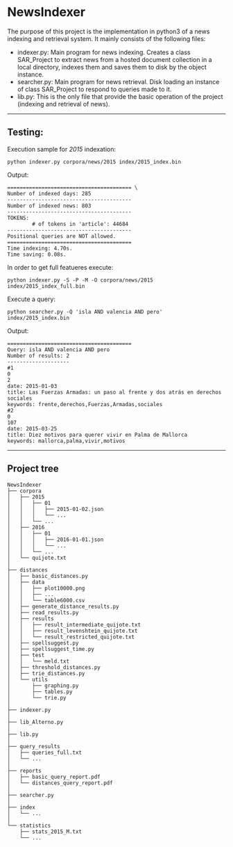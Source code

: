 # NewsIndexer

The purpose of this project is the implementation in python3 of a news indexing and retrieval system. It mainly consists of the following files:

* indexer.py: Main program for news indexing. Creates a class SAR_Project to extract news from a hosted document collection in a local directory, indexes them and saves them to disk by the object instance.
* searcher.py: Main program for news retrieval. Disk loading an instance of class SAR_Project to respond to queries made to it.
* lib.py: This is the only file that provide the basic operation of the project (indexing and retrieval of news).


-------------------------------------
## Testing:
Execution sample for *2015* indexation:
~~~
python indexer.py corpora/news/2015 index/2015_index.bin
~~~
Output:
~~~
======================================== \
Number of indexed days: 285 
----------------------------------------
Number of indexed news: 803
----------------------------------------
TOKENS:
        # of tokens in 'article': 44684
----------------------------------------
Positional queries are NOT allowed.
========================================
Time indexing: 4.70s.
Time saving: 0.08s.
~~~

In order to get full featueres execute:
~~~
python indexer.py -S -P -M -O corpora/news/2015 index/2015_index_full.bin
~~~

Execute a query:
~~~
python searcher.py -Q 'isla AND valencia AND pero' index/2015_index.bin
~~~
Output:
~~~
========================================
Query: isla AND valencia AND pero
Number of results: 2
--------------------
#1
0
2
date: 2015-01-03
title: Las Fuerzas Armadas: un paso al frente y dos atrás en derechos sociales
keywords: frente,derechos,Fuerzas,Armadas,sociales
#2
0
107
date: 2015-03-25
title: Diez motivos para querer vivir en Palma de Mallorca
keywords: mallorca,palma,vivir,motivos
~~~

-----------------------------------------------------------
## Project tree
~~~
NewsIndexer
├── corpora
│   ├── 2015
│   │   ├── 01
│   │   │   ├── 2015-01-02.json
│   │   │   └── ...
│   │   └── ...
│   ├── 2016
│   │   ├── 01
│   │   │   ├── 2016-01-01.json
│   │   │   └── ...
│   │   └── ...
│   └── quijote.txt
│
├── distances
│   ├── basic_distances.py
│   ├── data
│   │   ├── plot10000.png
│   │   ├── ...
│   │   └── table6000.csv
│   ├── generate_distance_results.py
│   ├── read_results.py
│   ├── results
│   │   ├── result_intermediate_quijote.txt
│   │   ├── result_levenshtein_quijote.txt
│   │   └── result_restricted_quijote.txt
│   ├── spellsuggest.py
│   ├── spellsuggest_time.py
│   ├── test
│   │   └── meld.txt
│   ├── threshold_distances.py
│   ├── trie_distances.py
│   └── utils
│       ├── graphing.py
│       ├── tables.py
│       └── trie.py
│
├── indexer.py
│
├── lib_Alterno.py
│
├── lib.py
│
├── query_results
│   ├── queries_full.txt
│   └── ...
│
├── reports
│   ├── basic_query_report.pdf
│   └── distances_query_report.pdf
│
├── searcher.py
│
├── index
│   └── ...
│
└── statistics
    ├── stats_2015_M.txt
    └── ...
~~~
